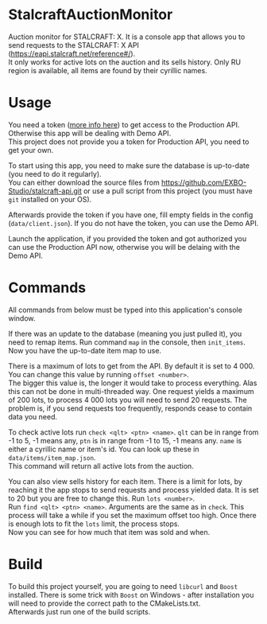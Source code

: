 # StalcraftAuctionMonitor
Auction monitor for STALCRAFT: X. It is a console app that allows you to send requests to the STALCRAFT: X API (https://eapi.stalcraft.net/reference#/).<br />
It only works for active lots on the auction and its sells history. Only RU region is available, all items are found by their cyrillic names.<br />

# Usage
You need a token ([more info here](https://eapi.stalcraft.net/registration.html)) to get access to the Production API. Otherwise this app will be dealing with Demo API.<br />
This project does not provide you a token for Production API, you need to get your own.<br />

To start using this app, you need to make sure the database is up-to-date (you need to do it regularly).<br />
You can either download the source files from https://github.com/EXBO-Studio/stalcraft-api.git or use a pull script from this project (you must have `git` installed on your OS).<br />

Afterwards provide the token if you have one, fill empty fields in the config (`data/client.json`). If you do not have the token, you can use the Demo API.<br />

Launch the application, if you provided the token and got authorized you can use the Production API now, otherwise you will be delaing with the Demo API.<br />

# Commands
All commands from below must be typed into this application's console window.<br />

If there was an update to the database (meaning you just pulled it), you need to remap items. Run command `map` in the console, then `init_items`.<br />
Now you have the up-to-date item map to use.<br />

There is a maximum of lots to get from the API. By default it is set to 4 000.<br />
You can change this value by running `offset <number>`.<br />
The bigger this value is, the longer it would take to process everything. Alas this can not be done in multi-threaded way. One request yields a maximum of 200 lots, to process 4 000 lots you will need to send 20 requests. The problem is, if you send requests too frequently, responds cease to contain data you need.<br />

To check active lots run `check <qlt> <ptn> <name>`. `qlt` can be in range from -1 to 5, -1 means any, `ptn` is in range from -1 to 15, -1 means any. `name` is either a cyrillic name or item's id. You can look up these in `data/items/item_map.json`.<br />
This command will return all active lots from the auction.<br />

You can also view sells history for each item. There is a limit for lots, by reaching it the app stops to send requests and process yielded data. It is set to 20 but you are free to change this. Run `lots <number>`.<br />
Run `find <qlt> <ptn> <name>`. Arguments are the same as in `check`. This process will take a while if you set the maximum offset too high. Once there is enough lots to fit the `lots` limit, the process stops.<br />
Now you can see for how much that item was sold and when.<br />

# Build
To build this project yourself, you are going to need `libcurl` and `Boost` installed. There is some trick with `Boost` on Windows - after installation you will need to provide the correct path to the CMakeLists.txt.<br />
Afterwards just run one of the build scripts.
